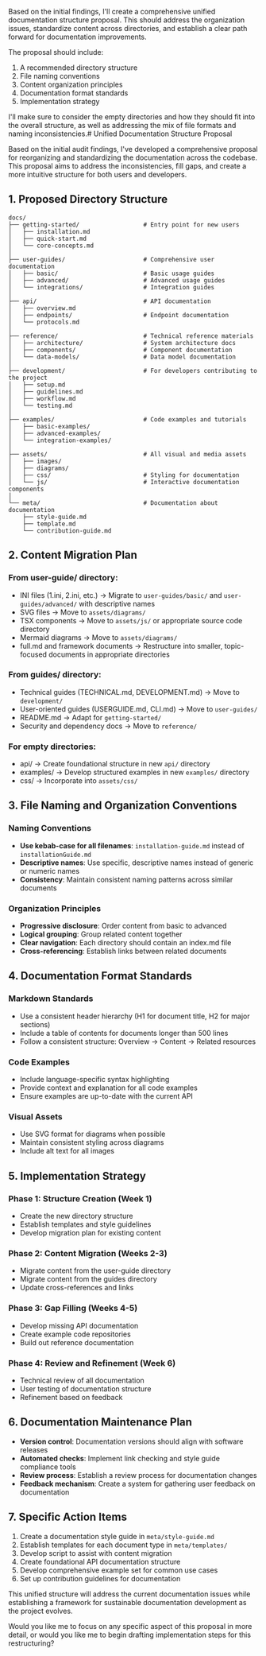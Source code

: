 <think>Based on the initial findings, I'll create a comprehensive unified documentation structure proposal. This should address the organization issues, standardize content across directories, and establish a clear path forward for documentation improvements.

The proposal should include:
1. A recommended directory structure
2. File naming conventions
3. Content organization principles
4. Documentation format standards
5. Implementation strategy

I'll make sure to consider the empty directories and how they should fit into the overall structure, as well as addressing the mix of file formats and naming inconsistencies.</think># Unified Documentation Structure Proposal

Based on the initial audit findings, I've developed a comprehensive proposal for reorganizing and standardizing the documentation across the codebase. This proposal aims to address the inconsistencies, fill gaps, and create a more intuitive structure for both users and developers.

## 1. Proposed Directory Structure

```
docs/
├── getting-started/                  # Entry point for new users
│   ├── installation.md
│   ├── quick-start.md
│   └── core-concepts.md
│
├── user-guides/                      # Comprehensive user documentation
│   ├── basic/                        # Basic usage guides
│   ├── advanced/                     # Advanced usage guides
│   └── integrations/                 # Integration guides
│
├── api/                              # API documentation
│   ├── overview.md
│   ├── endpoints/                    # Endpoint documentation
│   └── protocols.md
│
├── reference/                        # Technical reference materials
│   ├── architecture/                 # System architecture docs
│   ├── components/                   # Component documentation
│   └── data-models/                  # Data model documentation
│
├── development/                      # For developers contributing to the project
│   ├── setup.md
│   ├── guidelines.md
│   ├── workflow.md
│   └── testing.md
│
├── examples/                         # Code examples and tutorials
│   ├── basic-examples/
│   ├── advanced-examples/
│   └── integration-examples/
│
├── assets/                           # All visual and media assets
│   ├── images/
│   ├── diagrams/
│   ├── css/                          # Styling for documentation
│   └── js/                           # Interactive documentation components
│
└── meta/                             # Documentation about documentation
    ├── style-guide.md
    ├── template.md
    └── contribution-guide.md
```

## 2. Content Migration Plan

### From user-guide/ directory:
- INI files (1.ini, 2.ini, etc.) → Migrate to `user-guides/basic/` and `user-guides/advanced/` with descriptive names
- SVG files → Move to `assets/diagrams/`
- TSX components → Move to `assets/js/` or appropriate source code directory
- Mermaid diagrams → Move to `assets/diagrams/`
- full.md and framework documents → Restructure into smaller, topic-focused documents in appropriate directories

### From guides/ directory:
- Technical guides (TECHNICAL.md, DEVELOPMENT.md) → Move to `development/`
- User-oriented guides (USERGUIDE.md, CLI.md) → Move to `user-guides/`
- README.md → Adapt for `getting-started/`
- Security and dependency docs → Move to `reference/`

### For empty directories:
- api/ → Create foundational structure in new `api/` directory
- examples/ → Develop structured examples in new `examples/` directory
- css/ → Incorporate into `assets/css/`

## 3. File Naming and Organization Conventions

### Naming Conventions
- **Use kebab-case for all filenames**: `installation-guide.md` instead of `installationGuide.md`
- **Descriptive names**: Use specific, descriptive names instead of generic or numeric names
- **Consistency**: Maintain consistent naming patterns across similar documents

### Organization Principles
- **Progressive disclosure**: Order content from basic to advanced
- **Logical grouping**: Group related content together
- **Clear navigation**: Each directory should contain an index.md file
- **Cross-referencing**: Establish links between related documents

## 4. Documentation Format Standards

### Markdown Standards
- Use a consistent header hierarchy (H1 for document title, H2 for major sections)
- Include a table of contents for documents longer than 500 lines
- Follow a consistent structure: Overview → Content → Related resources

### Code Examples
- Include language-specific syntax highlighting
- Provide context and explanation for all code examples
- Ensure examples are up-to-date with the current API

### Visual Assets
- Use SVG format for diagrams when possible
- Maintain consistent styling across diagrams
- Include alt text for all images

## 5. Implementation Strategy

### Phase 1: Structure Creation (Week 1)
- Create the new directory structure
- Establish templates and style guidelines
- Develop migration plan for existing content

### Phase 2: Content Migration (Weeks 2-3)
- Migrate content from the user-guide directory
- Migrate content from the guides directory
- Update cross-references and links

### Phase 3: Gap Filling (Weeks 4-5)
- Develop missing API documentation
- Create example code repositories
- Build out reference documentation

### Phase 4: Review and Refinement (Week 6)
- Technical review of all documentation
- User testing of documentation structure
- Refinement based on feedback

## 6. Documentation Maintenance Plan

- **Version control**: Documentation versions should align with software releases
- **Automated checks**: Implement link checking and style guide compliance tools
- **Review process**: Establish a review process for documentation changes
- **Feedback mechanism**: Create a system for gathering user feedback on documentation

## 7. Specific Action Items

1. Create a documentation style guide in `meta/style-guide.md`
2. Establish templates for each document type in `meta/templates/`
3. Develop script to assist with content migration
4. Create foundational API documentation structure
5. Develop comprehensive example set for common use cases
6. Set up contribution guidelines for documentation

This unified structure will address the current documentation issues while establishing a framework for sustainable documentation development as the project evolves.

Would you like me to focus on any specific aspect of this proposal in more detail, or would you like me to begin drafting implementation steps for this restructuring?
